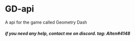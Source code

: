 # GD-api
A api for the game called Geometry Dash


##### if you need any help, contact me on discord. tag: Alten#4148
